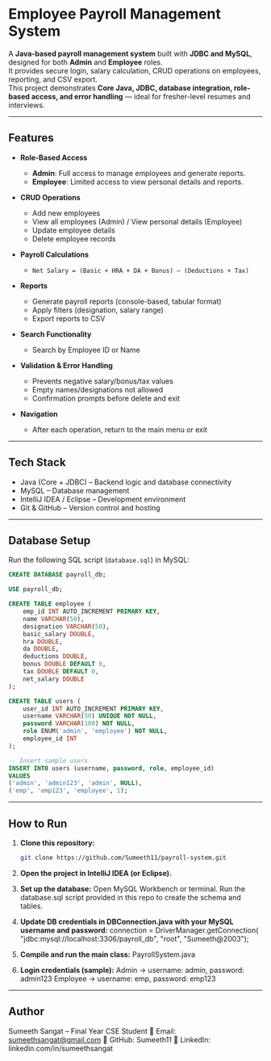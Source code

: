 # Employee Payroll Management System

A **Java-based payroll management system** built with **JDBC and MySQL**, designed for both **Admin** and **Employee** roles.  
It provides secure login, salary calculation, CRUD operations on employees, reporting, and CSV export.  
This project demonstrates **Core Java, JDBC, database integration, role-based access, and error handling** — ideal for fresher-level resumes and interviews.  

---

## Features

- **Role-Based Access**
  - **Admin**: Full access to manage employees and generate reports.  
  - **Employee**: Limited access to view personal details and reports.  

- **CRUD Operations**
  - Add new employees  
  - View all employees (Admin) / View personal details (Employee)  
  - Update employee details  
  - Delete employee records  

- **Payroll Calculations**
  - `Net Salary = (Basic + HRA + DA + Bonus) – (Deductions + Tax)`  

- **Reports**
  - Generate payroll reports (console-based, tabular format)  
  - Apply filters (designation, salary range)  
  - Export reports to CSV  

- **Search Functionality**
  - Search by Employee ID or Name  

- **Validation & Error Handling**
  - Prevents negative salary/bonus/tax values  
  - Empty names/designations not allowed  
  - Confirmation prompts before delete and exit  

- **Navigation**
  - After each operation, return to the main menu or exit  

---

## Tech Stack

- Java (Core + JDBC) – Backend logic and database connectivity  
- MySQL – Database management  
- IntelliJ IDEA / Eclipse – Development environment  
- Git & GitHub – Version control and hosting  


---

## Database Setup

Run the following SQL script (`database.sql`) in MySQL:

```sql
CREATE DATABASE payroll_db;

USE payroll_db;

CREATE TABLE employee (
    emp_id INT AUTO_INCREMENT PRIMARY KEY,
    name VARCHAR(50),
    designation VARCHAR(50),
    basic_salary DOUBLE,
    hra DOUBLE,
    da DOUBLE,
    deductions DOUBLE,
    bonus DOUBLE DEFAULT 0,
    tax DOUBLE DEFAULT 0,
    net_salary DOUBLE
);

CREATE TABLE users (
    user_id INT AUTO_INCREMENT PRIMARY KEY,
    username VARCHAR(50) UNIQUE NOT NULL,
    password VARCHAR(100) NOT NULL,
    role ENUM('admin', 'employee') NOT NULL,
    employee_id INT
);

-- Insert sample users
INSERT INTO users (username, password, role, employee_id)
VALUES 
('admin', 'admin123', 'admin', NULL),
('emp', 'emp123', 'employee', 1);
```
---

##  How to Run

1. **Clone this repository:**
   ```bash
   git clone https://github.com/Sumeeth11/payroll-system.git
2. **Open the project in IntelliJ IDEA (or Eclipse).**

3. **Set up the database:**
Open MySQL Workbench or terminal.
Run the database.sql script provided in this repo to create the schema and tables.

4. **Update DB credentials in DBConnection.java with your MySQL username and password:**
connection = DriverManager.getConnection(
    "jdbc:mysql://localhost:3306/payroll_db", "root", "Sumeeth@2003");

5. **Compile and run the main class:**
PayrollSystem.java

6. **Login credentials (sample):**
Admin → username: admin, password: admin123
Employee → username: emp, password: emp123

---

## Author
Sumeeth Sangat – Final Year CSE Student
📧 Email: sumeethsangat@gmail.com
🔗 GitHub: Sumeeth11
🔗 LinkedIn: linkedin.com/in/sumeethsangat
